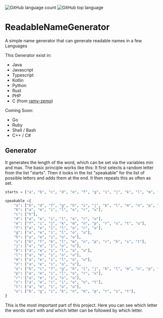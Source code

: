 ![GitHub language count](https://img.shields.io/github/languages/count/newspicel/ReadableNameGenerator)
![GitHub top language](https://img.shields.io/github/languages/top/Newspicel/ReadableNameGenerator)

# ReadableNameGenerator

A simple name generator that can generate readable names in a few Languages

This Generator exist in:

- Java
- Javascript
- Typescript
- Kotlin
- Python
- Rust
- PHP
- C (from [ramy-zemo](https://github.com/ramy-zemo))

Coming Soon:

- Go
- Ruby
- Shell / Bash
- C++ / C#

## Generator

It generates the length of the word, which can be set via the variables min and
max. The basic principle works like this: It first selects a random letter from
the list "starts". Then it looks in the list "speakable" for the list of
possible letters and adds them at the end. It then repeats this as often as set.

```python
starts = ["a", "b", "c", "d", "e", "f", "g", "i", "j", "k", "l", "m", "n", "o", "r", "p", "s", "t", "u"]

speakable ={
    "a": ["b", "d", "f", "g", "h", "i", "j", "k", "l", "m", "n", "p", "r", "s", "t", "u"],
    "b": ["a", "e", "i", "l", "o", "r", "u"],
    "c": ["h"],
    "d": ["a", "e", "i", "l", "o", "r", "u"],
    "e": ["f", "i", "j", "k", "m", "n", "p", "r", "s", "t", "u"],
    "f": ["a", "e", "i", "l", "o", "r", "u"],
    "g": ["a", "e", "i", "l", "o", "u"],
    "h": ["a", "e", "i", "o", "u"],
    "i": ["b", "f", "k", "l", "m", "n", "p", "r", "h", "s", "t"],
    "j": ["a", "e", "i", "o", "u"],
    "k": ["a", "e", "i", "l", "o", "u"],
    "l": ["a", "e", "i", "o", "u"],
    "m": ["a", "e", "i", "l", "o", "u"],
    "n": ["a", "e", "i", "o", "u"],
    "o": ["b", "c", "f", "g", "h", "i", "j", "k", "l", "m", "n", "p", "r", "s", "t"],
    "p": ["a", "e", "i", "l", "o", "r", "u"],
    "r": ["a", "e", "i", "o", "u"],
    "s": ["a", "e", "c", "i", "o", "u", "t"],
    "t": ["a", "e", "i", "o", "u"],
    "u": ["b", "g", "i", "k", "n", "m", "p", "r", "s", "t"],
}
```

This is the most important part of this project. Here you can see which letter
the words start with and which letter can be followed by which letter.
